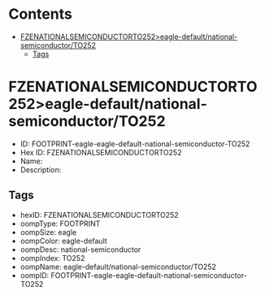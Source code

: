 



Contents
========

* [FZENATIONALSEMICONDUCTORTO252>eagle-default/national-semiconductor/TO252](#fzenationalsemiconductorto252eagle-defaultnational-semiconductorto252)
	* [Tags](#tags)

# FZENATIONALSEMICONDUCTORTO252>eagle-default/national-semiconductor/TO252

- ID: FOOTPRINT-eagle-eagle-default-national-semiconductor-TO252
- Hex ID: FZENATIONALSEMICONDUCTORTO252
- Name: 
- Description: 

## Tags

- hexID: FZENATIONALSEMICONDUCTORTO252
- oompType: FOOTPRINT
- oompSize: eagle
- oompColor: eagle-default
- oompDesc: national-semiconductor
- oompIndex: TO252
- oompName: eagle-default/national-semiconductor/TO252
- oompID: FOOTPRINT-eagle-eagle-default-national-semiconductor-TO252
